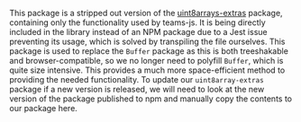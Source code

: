 This package is a stripped out version of the [uint8arrays-extras](https://www.npmjs.com/package/uint8array-extras) package, containing only the functionality used by teams-js. It is being directly included in the library instead of an NPM package due to a Jest issue preventing its usage, which is solved by transpiling the file ourselves. This package is used to replace the `Buffer` package as this is both treeshakable and browser-compatible, so we no longer need to polyfill `Buffer`, which is quite size intensive. This provides a much more space-efficient method to providing the needed functionality. To update our `uint8array-extras` package if a new version is released, we will need to look at the new version of the package published to npm and manually copy the contents to our package here.
